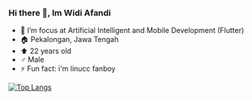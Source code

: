 ### Hi there 👋, Im Widi Afandi

- 🌱 I’m focus at Artificial Intelligent and Mobile Development (Flutter)
- :house: Pekalongan, Jawa Tengah
- :arrow_up: 22 years old
- :male_sign: Male
- ⚡ Fun fact: i'm linucc fanboy

[![Top Langs](https://github-readme-stats.vercel.app/api/top-langs/?username=technisekai&langs_count=5&theme=tokyonight)](https://github.com/technisekai/github-readme-stats)

<!-- Github stat
![Anurag's GitHub stats](https://github-readme-stats.vercel.app/api?username=technisekai&show_icons=true&theme=tokyonight)
-->

<!--
**technisekai/technisekai** is a ✨ _special_ ✨ repository because its `README.md` (this file) appears on your GitHub profile.

Here are some ideas to get you started:

- 🔭 I’m currently working on ...
- 🌱 I’m currently learning ...
- 👯 I’m looking to collaborate on ...
- 🤔 I’m looking for help with ...
- 💬 Ask me about ...
- 📫 How to reach me: ...
- 😄 Pronouns: ...
- ⚡ Fun fact: ...
-->

